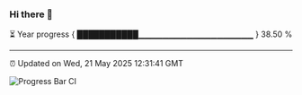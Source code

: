### Hi there 👋

⏳ Year progress { ███████████▁▁▁▁▁▁▁▁▁▁▁▁▁▁▁▁▁▁▁ } 38.50 %

---

⏰ Updated on Wed, 21 May 2025 12:31:41 GMT

![Progress Bar CI](https://github.com/liununu/liununu/workflows/Progress%20Bar%20CI/badge.svg)
